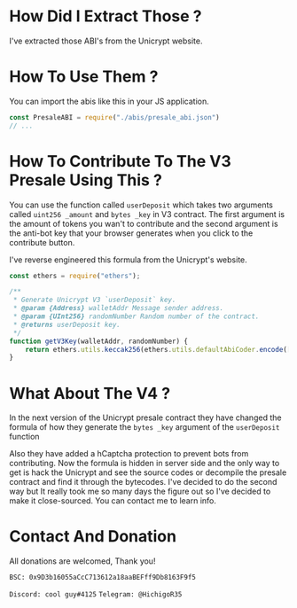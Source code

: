 # How Did I Extract Those ?
I've extracted those ABI's from the Unicrypt website.

# How To Use Them ?
You can import the abis like this in your JS application.

```js
const PresaleABI = require("./abis/presale_abi.json")
// ...
```

# How To Contribute To The V3 Presale Using This ?
You can use the function called `userDeposit` which takes two arguments called `uint256 _amount` and `bytes _key` in V3 contract. The first argument is the amount of tokens you wan't to contribute and the second argument is the anti-bot key that your browser generates when you click to the contribute button.

I've reverse engineered this formula from the Unicrypt's website.

```js
const ethers = require("ethers");

/**
 * Generate Unicrypt V3 `userDeposit` key.
 * @param {Address} walletAddr Message sender address.
 * @param {UInt256} randomNumber Random number of the contract.
 * @returns userDeposit key.
 */
function getV3Key(walletAddr, randomNumber) {
    return ethers.utils.keccak256(ethers.utils.defaultAbiCoder.encode(["address", "uint"], [walletAddr, randomNumber]));
}
```

# What About The V4 ?
In the next version of the Unicrypt presale contract they have changed the formula of how they generate the `bytes _key` argument of the `userDeposit` function

Also they have added a hCaptcha protection to prevent bots from contributing. Now the formula is hidden in server side and the only way to get is hack the Unicrypt and see the source codes or decompile the presale contract and find it through the bytecodes. I've decided to do the second way but It really took me so many days the figure out so I've decided to make it close-sourced. You can contact me to learn info.

# Contact And Donation
All donations are welcomed, Thank you!

`BSC: 0x9D3b16055aCcC713612a18aaBEFff9Db8163F9f5`

`Discord: cool guy#4125`
`Telegram: @HichigoR35`
